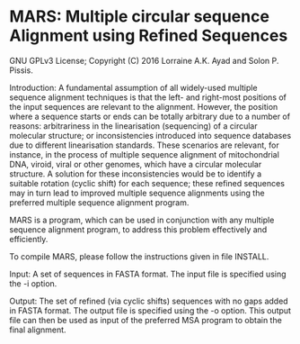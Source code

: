 MARS: Multiple circular sequence Alignment using Refined Sequences
===

GNU GPLv3 License; Copyright (C) 2016 Lorraine A.K. Ayad and Solon P. Pissis.

Introduction: A fundamental assumption of all widely-used multiple sequence alignment techniques is that the left- and right-most positions of the input sequences are relevant to the alignment. However, the position where a sequence starts or ends can be totally arbitrary due to a number of reasons: arbitrariness in the linearisation (sequencing) of a circular molecular structure; or inconsistencies introduced into sequence databases due to different linearisation standards. These scenarios are relevant, for instance, in the process of multiple sequence alignment of mitochondrial DNA, viroid, viral or other genomes, which have a circular molecular structure. A solution for these inconsistencies would be to identify a suitable rotation (cyclic shift) for each sequence; these refined sequences may in turn lead to improved multiple sequence alignments using the preferred multiple sequence alignment program.

MARS is a program, which can be used in conjunction with any multiple sequence alignment program, to address this problem effectively and efficiently.

To compile MARS, please follow the instructions given in file INSTALL.

Input: A set of sequences in FASTA format. The input file is specified using the -i option. 

Output: The set of refined (via cyclic shifts) sequences with no gaps added in FASTA format. The output file is specified using the -o option. This output file can then be used as input of the preferred MSA program to obtain the final alignment.

 
